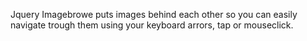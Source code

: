 Jquery Imagebrowe puts images behind each other so you can easily navigate trough them using your keyboard arrors, tap or mouseclick.
